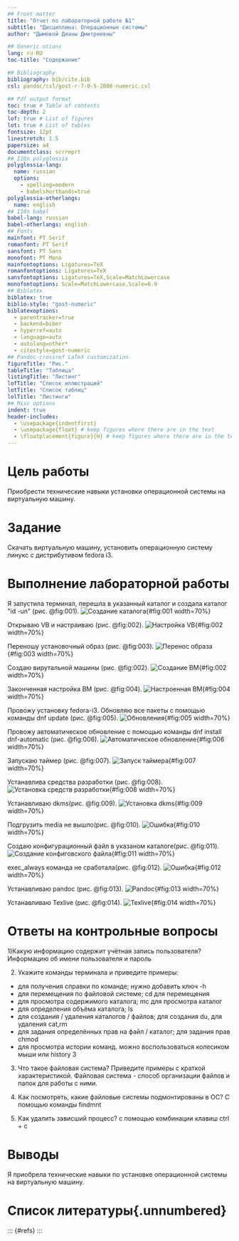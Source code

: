 ```yaml
---
## Front matter
title: "Отчет по лабораторной работе №1"
subtitle: "Дисциплина: Операционные системы"
author: "Дымовой Дианы Дмитриевны"

## Generic otions
lang: ru-RU
toc-title: "Содержание"

## Bibliography
bibliography: bib/cite.bib
csl: pandoc/csl/gost-r-7-0-5-2008-numeric.csl

## Pdf output format
toc: true # Table of contents
toc-depth: 2
lof: true # List of figures
lot: true # List of tables
fontsize: 12pt
linestretch: 1.5
papersize: a4
documentclass: scrreprt
## I18n polyglossia
polyglossia-lang:
  name: russian
  options:
	- spelling=modern
	- babelshorthands=true
polyglossia-otherlangs:
  name: english
## I18n babel
babel-lang: russian
babel-otherlangs: english
## Fonts
mainfont: PT Serif
romanfont: PT Serif
sansfont: PT Sans
monofont: PT Mono
mainfontoptions: Ligatures=TeX
romanfontoptions: Ligatures=TeX
sansfontoptions: Ligatures=TeX,Scale=MatchLowercase
monofontoptions: Scale=MatchLowercase,Scale=0.9
## Biblatex
biblatex: true
biblio-style: "gost-numeric"
biblatexoptions:
  - parentracker=true
  - backend=biber
  - hyperref=auto
  - language=auto
  - autolang=other*
  - citestyle=gost-numeric
## Pandoc-crossref LaTeX customization
figureTitle: "Рис."
tableTitle: "Таблица"
listingTitle: "Листинг"
lofTitle: "Список иллюстраций"
lotTitle: "Список таблиц"
lolTitle: "Листинги"
## Misc options
indent: true
header-includes:
  - \usepackage{indentfirst}
  - \usepackage{float} # keep figures where there are in the text
  - \floatplacement{figure}{H} # keep figures where there are in the text
---
```


# Цель работы

Приобрести технические навыки установки операционной системы на виртуальную машину.

# Задание

Скачать виртуальную машину, установить операционную систему линукс с дистрибутивом fedora i3.

# Выполнение лабораторной работы

Я запустила терминал, перешла в указанный каталог и создала каталог "id -un" (рис. @fig:001).
![Создание каталога](image/1.png){#fig:001 width=70%}

Открываю VB и настраиваю (рис. @fig:002).
![Настройка VB](image/2.png){#fig:002 width=70%}

Переношу установочный образ (рис. @fig:003).
![Перенос образа](image/3.png){#fig:003 width=70%}

Создаю вирутальной машины (рис. @fig:002).
![Создание ВМ](image/2.png){#fig:002 width=70%}

Законченная настройка ВМ (рис. @fig:004).
![Настроенная ВМ](image/4.png){#fig:004 width=70%}

Провожу установку fedora-i3. Обновляю все пакеты с помощью команды dnf update (рис. @fig:005).
![Обновления](image/5.png){#fig:005 width=70%}

Провожу автоматическое обновление с помощью команды dnf install dnf-automatic (рис. @fig:006).
![Автоматическое обновление](image/6.png){#fig:006 width=70%}

Запускаю таймер (рис. @fig:007).
![Запуск таймера](image/7.png){#fig:007 width=70%}

Устанавлива средства разработки (рис. @fig:008).
![Установка средств разработки](image/8.png){#fig:008 width=70%}

Устанавливаю dkms(рис. @fig:009).
![Установка dkms](image/9.png){#fig:009 width=70%}

Подгрузить media не вышло(рис. @fig:010).
![Ошибка](image/10.png){#fig:010 width=70%}

Создаю конфигурационный файл в указаном каталоге(рис. @fig:011).
![Создание конфиговского файла](image/11.png){#fig:011 width=70%}

exec_always команда не сработала(рис. @fig:012).
![Ошибка](image/12.png){#fig:012 width=70%}

Устанавливаю pandoc (рис. @fig:013).
![Pandoc](image/13.png){#fig:013 width=70%}

Устанавливаю Texlive (рис. @fig:014).
![Texlive](image/14.png){#fig:014 width=70%}

# Ответы на контрольные вопросы

1)Какую информацию содержит учётная запись пользователя?
 Информацию об имени пользователя и пароль

2) Укажите команды терминала и приведите примеры:

- для получения справки по команде; нужно добавить ключ -h 
- для перемещения по файловой системе; cd для перемещения 
- для просмотра содержимого каталога; mc для просмотра каталог
- для определения объёма каталога; ls 
- для создания / удаления каталогов / файлов; для создания du, для удаления cat,rm
- для задания определённых прав на файл / каталог; для задания прав chmod
- для просмотра истории команд. можно воспользоваться колесиком мыши или history 3

3) Что такое файловая система? Приведите примеры с краткой характеристикой.
Файловая система - способ организации файлов и папок для работы с ними.

4) Как посмотреть, какие файловые системы подмонтированы в ОС?
С помощью команды findmnt

5) Как удалить зависший процесс?
c помощью комбинации клавиш ctrl + c 

# Выводы

Я приобрела технические навыки по установке операционной системы на виртуальную машину.

# Список литературы{.unnumbered}

::: {#refs}
:::
